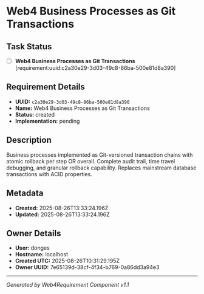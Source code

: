 # Web4 Business Processes as Git Transactions

## Task Status
- [ ] **Web4 Business Processes as Git Transactions** [requirement:uuid:c2a30e29-3d03-49c8-86ba-500e81d8a390]

## Requirement Details

- **UUID:** `c2a30e29-3d03-49c8-86ba-500e81d8a390`
- **Name:** Web4 Business Processes as Git Transactions
- **Status:** created
- **Implementation:** pending

## Description

Business processes implemented as Git-versioned transaction chains with atomic rollback per step OR overall. Complete audit trail, time travel debugging, and granular rollback capability. Replaces mainstream database transactions with ACID properties.

## Metadata

- **Created:** 2025-08-26T13:33:24.196Z
- **Updated:** 2025-08-26T13:33:24.196Z

## Owner Details

- **User:** donges
- **Hostname:** localhost
- **Created UTC:** 2025-08-26T10:31:29.195Z
- **Owner UUID:** 7e65139d-38cf-4f34-b769-0a86dd3a94e3

---

*Generated by Web4Requirement Component v1.1*